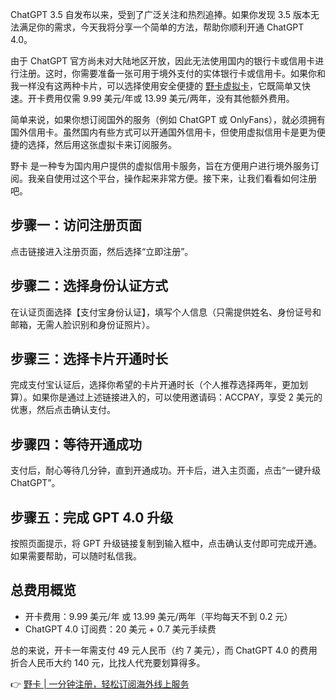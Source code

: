ChatGPT 3.5 自发布以来，受到了广泛关注和热烈追捧。如果你发现 3.5 版本无法满足你的需求，今天我将分享一个简单的方法，帮助你顺利开通 ChatGPT 4.0。

由于 ChatGPT 官方尚未对大陆地区开放，因此无法使用国内的银行卡或信用卡进行注册。这时，你需要准备一张可用于境外支付的实体银行卡或信用卡。如果你和我一样没有这两种卡片，可以选择使用安全便捷的 [野卡虚拟卡](https://bit.ly/bewildcard)，它既简单又快速。开卡费用仅需 9.99 美元/年或 13.99 美元/两年，没有其他额外费用。

简单来说，如果你想订阅国外的服务（例如 ChatGPT 或 OnlyFans），就必须拥有国外信用卡。虽然国内有些方式可以开通国外信用卡，但使用虚拟信用卡是更为便捷的选择，然后用这张虚拟卡来订阅服务。

野卡 是一种专为国内用户提供的虚拟信用卡服务，旨在方便用户进行境外服务订阅。我亲自使用过这个平台，操作起来非常方便。接下来，让我们看看如何注册吧。

## 步骤一：访问注册页面

点击链接进入注册页面，然后选择“立即注册”。

## 步骤二：选择身份认证方式

在认证页面选择【支付宝身份认证】，填写个人信息（只需提供姓名、身份证号和邮箱，无需人脸识别和身份证照片）。

## 步骤三：选择卡片开通时长

完成支付宝认证后，选择你希望的卡片开通时长（个人推荐选择两年，更加划算）。如果你是通过上述链接进入的，可以使用邀请码：ACCPAY，享受 2 美元的优惠，然后点击确认支付。

## 步骤四：等待开通成功

支付后，耐心等待几分钟，直到开通成功。开卡后，进入主页面，点击“一键升级 ChatGPT”。

## 步骤五：完成 GPT 4.0 升级

按照页面提示，将 GPT 升级链接复制到输入框中，点击确认支付即可完成开通。如果需要帮助，可以随时私信我。

## 总费用概览

- 开卡费用：9.99 美元/年 或 13.99 美元/两年（平均每天不到 0.2 元）
- ChatGPT 4.0 订阅费：20 美元 + 0.7 美元手续费

总的来说，开卡一年需支付 49 元人民币（约 7 美元），而 ChatGPT 4.0 的费用折合人民币大约 140 元，比找人代充要划算得多。

👉 [野卡 | 一分钟注册，轻松订阅海外线上服务](https://bit.ly/bewildcard)